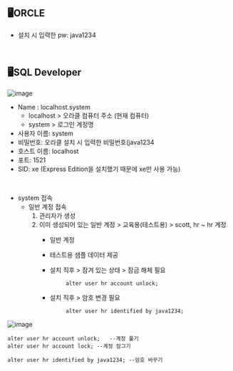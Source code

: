 ## 🖥ORCLE
- 설치 시 입력한 pw: java1234

<br/>
	
## 🖥SQL Developer
![image](https://user-images.githubusercontent.com/115568532/224870890-0903c296-0238-476f-8934-e0c375ce66f3.png)
- Name : localhost.system
  - localhost > 오라클 컴퓨터 주소 (현재 컴퓨터)
  - system > 로그인 계정명
- 사용자 이름: system
- 비밀번호: 오라클 설치 시 입력한 비밀번호(java1234
- 호스트 이름: localhost
- 포트: 1521
- SID: xe (Express Edition을 설치했기 때문에 xe만 사용 가능)

<br/>

- system 접속
	- 일반 계정 접속
		1. 관리자가 생성
		2. 이미 생성되어 있는 일반 계정 > 교육용(테스트용) > scott, hr
		~ hr 계정
			- 일반 계정
			- 테스트용 샘플 데이터 제공
			- 설치 직후 > 잠겨 있는 상태 > 잠금 해체 필요
				   
	                   alter user hr account unlock;
			- 설치 직후 > 암호 변경 필요
			
	                   alter user hr identified by java1234; 
				
![image](https://user-images.githubusercontent.com/115568532/224938895-3eb461cf-38f6-4b98-83ac-4c920e660707.png)

	alter user hr account unlock;	--계정 풀기
	alter user hr account lock;	--계정 잠그기

	alter user hr identified by java1234; --암호 바꾸기
